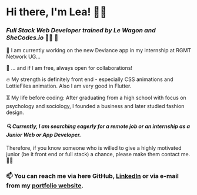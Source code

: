 # Hi there, I'm Lea! 👋👾
### *Full Stack Web Developer trained by Le Wagon and SheCodes.io* 👩‍💻 🎉

🔭 I am currently working on the new Deviance app in my internship at RGMT Network UG...

👯 ... and if I am free, always open for collaborations!

🔥 My strength is definitely front end - especially CSS animations and LottieFiles animation. Also I am very good in Flutter.

⏳ My life before coding: After graduating from a high school with focus on psychology and sociology, I founded a business and later studied fashion design.

#### *🔍 Currently, I am searching eagerly for a remote job or an internship as a Junior Web or App Developer.*

Therefore, if you know someone who is willed to give a highly motivated junior (be it front end or full stack) a chance, please make them contact me. 🤙😎

### 📫 You can reach me via here GitHub, [LinkedIn](https://www.linkedin.com/in/lea-schumacher/) or via e-mail from my [portfolio website](https://crafted-codes.netlify.app/).

<!--
**craftedcodes/craftedcodes** is a ✨ _special_ ✨ repository because its `README.md` (this file) appears on your GitHub profile.

Here are some ideas to get you started:

- 🔭 I’m currently working on ...
- 🌱 I’m currently learning ...
- 👯 I’m looking to collaborate on ...
- 🤔 I’m looking for help with ...
- 💬 Ask me about ...
- 📫 How to reach me: ...
- 😄 Pronouns: ...
- ⚡ Fun fact: ...
-->
